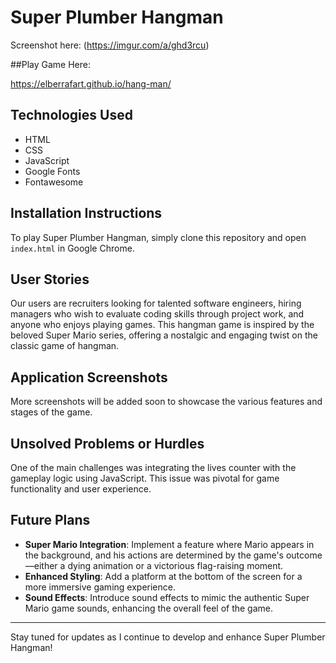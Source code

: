 # Super Plumber Hangman

Screenshot here: (https://imgur.com/a/ghd3rcu)

##Play Game Here: 

https://elberrafart.github.io/hang-man/

## Technologies Used
- HTML
- CSS
- JavaScript
- Google Fonts
- Fontawesome

## Installation Instructions
To play Super Plumber Hangman, simply clone this repository and open `index.html` in Google Chrome.

## User Stories
Our users are recruiters looking for talented software engineers, hiring managers who wish to evaluate coding skills through project work, and anyone who enjoys playing games. This hangman game is inspired by the beloved Super Mario series, offering a nostalgic and engaging twist on the classic game of hangman.

## Application Screenshots
More screenshots will be added soon to showcase the various features and stages of the game.

## Unsolved Problems or Hurdles
One of the main challenges was integrating the lives counter with the gameplay logic using JavaScript. This issue was pivotal for game functionality and user experience.

## Future Plans
- **Super Mario Integration**: Implement a feature where Mario appears in the background, and his actions are determined by the game's outcome—either a dying animation or a victorious flag-raising moment.
- **Enhanced Styling**: Add a platform at the bottom of the screen for a more immersive gaming experience.
- **Sound Effects**: Introduce sound effects to mimic the authentic Super Mario game sounds, enhancing the overall feel of the game.

---

Stay tuned for updates as I continue to develop and enhance Super Plumber Hangman!

